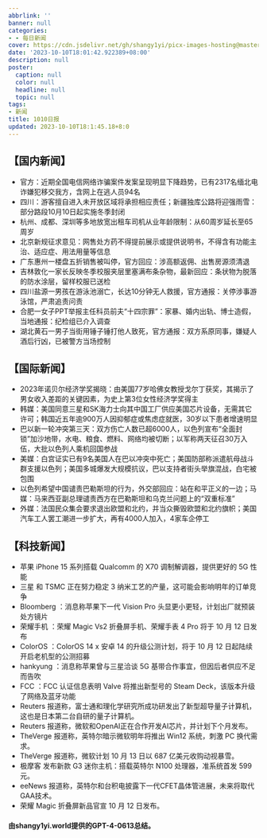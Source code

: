 ```yaml
---
abbrlink: ''
banner: null
categories:
- - 每日新闻
cover: https://cdn.jsdelivr.net/gh/shangy1yi/picx-images-hosting@master/FWT8cXaVEAA2C4h.2h81q1m596.webp
date: '2023-10-10T18:01:42.922389+08:00'
description: null
poster:
  caption: null
  color: null
  headline: null
  topic: null
tags:
- 新闻
title: 1010日报
updated: 2023-10-10T18:1:45.18+8:0
---
```

## 【国内新闻】

* 官方：近期全国电信网络诈骗案件发案呈现明显下降趋势，已有2317名缅北电诈嫌犯移交我方，含网上在逃人员94名
* 四川：游客擅自进入未开放区域将承担相应责任；新疆独库公路将迎强雨雪：部分路段10月10日起实施冬季封闭
* 杭州、成都、深圳等多地放宽出租车司机从业年龄限制：从60周岁延长至65周岁
* 北京新规征求意见：网售处方药不得提前展示或提供说明书，不得含有功能主治、适应症、用法用量等信息
* 广东惠州一楼盘五折销售被叫停，官方回应：涉高额返佣、出售房源须清退
* 吉林敦化一家长反映冬季校服夹层里塞满布条杂物，最新回应：条状物为脱落的防水涂层，留样校服已送检
* 四川盐源一男孩在游泳池溺亡，长达10分钟无人救援，官方通报：关停涉事游泳馆，严肃追责问责
* 合肥一女子PPT举报主任科员前夫“十四宗罪”：家暴、婚内出轨、博士造假，当地通报：纪检组已介入调查
* 湖北黄石一男子当街用锤子锤打他人致死，官方通报：双方系原同事，嫌疑人酒后行凶，已被警方当场控制

## 【国际新闻】

* 2023年诺贝尔经济学奖揭晓：由美国77岁哈佛女教授戈尔丁获奖，其揭示了男女收入差距的关键因素，为史上第3位女性经济学奖得主
* 韩媒：美国同意三星和SK海力士向其中国工厂供应美国芯片设备，无需其它许可；韩国近五年逾900万人因抑郁症或焦虑症就医，30岁以下患者增速明显
* 巴以新一轮冲突第三天：双方伤亡人数已超6000人，以色列宣布“全面封锁”加沙地带，水电、粮食、燃料、网络均被切断；以军称两天征召30万入伍，大批以色列人乘机回国参战
* 美媒：白宫证实已有9名美国人在巴以冲突中死亡；美国防部称派遣航母战斗群支援以色列；美国多城爆发大规模抗议，巴以支持者街头举旗混战，白宅被包围
* 以色列希望中国谴责巴勒斯坦的行为，外交部回应：站在和平正义的一边；马媒：马来西亚副总理谴责西方在巴勒斯坦和乌克兰问题上的“双重标准”
* 外媒：法国民众集会要求退出欧盟和北约，并当众撕毁欧盟和北约旗帜；美国汽车工人罢工潮进一步扩大，再有4000人加入，4家车企停工

## 【科技新闻】

* 苹果 iPhone 15 系列搭载 Qualcomm 的 X70 调制解调器，提供更好的 5G 性能
* 三星 和 TSMC 正在努力稳定 3 纳米工艺的产量，这可能会影响明年的订单竞争
* Bloomberg ：消息称苹果下一代 Vision Pro 头显更小更轻，计划出厂就预装处方镜片
* 荣耀手机 ：荣耀 Magic Vs2 折叠屏手机、荣耀手表 4 Pro 将于 10 月 12 日发布
* ColorOS ：ColorOS 14 x 安卓 14 的升级公测计划，将于 10 月 12 日起陆续开启老机型的公测招募
* hankyung ：消息称苹果曾与三星洽谈 5G 基带合作事宜，但因后者供应不足而告吹
* FCC ：FCC 认证信息表明 Valve 将推出新型号的 Steam Deck，该版本升级了网络及蓝牙功能
* Reuters 报道称，富士通和理化学研究所成功研发出了新型超导量子计算机，这也是日本第二台自研的量子计算机。
* Reuters 报道称，微软和OpenAI正在合作开发AI芯片，并计划下个月发布。
* TheVerge 报道称，英特尔暗示微软明年将推出 Win12 系统，刺激 PC 换代需求。
* TheVerge 报道称，微软计划 10 月 13 日以 687 亿美元收购动视暴雪。
* 极摩客 发布新款 G3 迷你主机：搭载英特尔 N100 处理器，准系统首发 599 元。
* eeNews 报道称，英特尔和台积电披露下一代CFET晶体管进展，未来将取代GAA技术。
* 荣耀 Magic 折叠屏新品官宣 10 月 12 日发布。

#### 由shangy1yi.world提供的GPT-4-0613总结。
